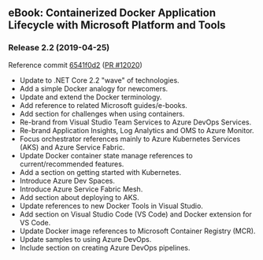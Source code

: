 ## eBook: Containerized Docker Application Lifecycle with Microsoft Platform and Tools

### Release 2.2 (2019-04-25)

Reference commit [6541f0d2](https://github.com/dotnet/docs/pull/12020/commits/6541f0d22e4248cb36a63d2c80d3fdf38aee1d74) ([PR #12020](https://github.com/dotnet/docs/pull/12020))

- Update to .NET Core 2.2 "wave" of technologies.
- Add a simple Docker analogy for newcomers.
- Update and extend the Docker terminology.
- Add reference to related Microsoft guides/e-books.
- Add section for challenges when using containers.
- Re-brand from Visual Studio Team Services to Azure DevOps Services.
- Re-brand Application Insights, Log Analytics and OMS to Azure Monitor.
- Focus orchestrator references mainly to Azure Kubernetes Services (AKS) and Azure Service Fabric.
- Update Docker container state manage references to current/recommended features.
- Add a section on getting started with Kubernetes.
- Introduce Azure Dev Spaces.
- Introduce Azure Service Fabric Mesh.
- Add section about deploying to AKS.
- Update references to new Docker Tools in Visual Studio.
- Add section on Visual Studio Code (VS Code) and Docker extension for VS Code.
- Update Docker image references to Microsoft Container Registry (MCR).
- Update samples to using Azure DevOps.
- Include section on creating Azure DevOps pipelines.